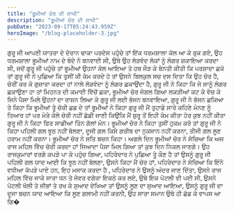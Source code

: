 ```yaml
---
title: "ਭੂਮੀਆਂ ਚੋਰ ਦੀ ਸਾਖੀ"
description: "ਭੂਮੀਆਂ ਚੋਰ ਦੀ ਸਾਖੀ"
pubDate: "2023-09-17T05:24:43.959Z"
heroImage: "/blog-placeholder-3.jpg"
---
```


ਗੁਰੂ ਜੀ ਆਪਣੀ ਯਾਤਰਾ ਦੇ ਦੋਰਾਨ ਢਾਕਾ ਪਰਦੇਸ ਪਹੁੰਚੇ ਤਾਂ ਇੱਕ 
ਧਰਮਸ਼ਾਲਾ ਕੋਲ ਆ ਕੇ ਰੁਕ ਗਏ, ਉਹ ਧਰਮਸ਼ਾਲਾ ਭੂਮੀਆਂ ਨਾਮ ਦੇ ਬੰਦੇ ਨੇ ਬਨਵਾਈ ਸੀ, ਉਥੇ ਉਹ ਲੋੜਵੰਦ ਲੋਕਾਂ ਨੂੰ ਲੰਗਰ ਸ਼ਕਾਇਆ ਕਰਦਾ ਸੀ, ਜਦੋਂ ਗੁਰੂ ਜੀ ਪਹੁੰਚੇ ਤਾਂ ਭੂਮੀਆਂ ਉਹਨਾਂ ਕੋਲ ਆਇਆ ਤੇ ਹਥ ਜੌੜ ਕੇ ਬੇਨਤੀ ਕੀਤੀ ਕਿ ਪਰਸ਼ਾਦਾ ਛਕੋ ਤਾਂ ਗੁਰੂ ਜੀ ਨੇ ਪੁਛਿਆ ਕਿ ਤੁਸੀਂ ਕੀ ਕੰਮ ਕਰਦੇ ਹੋ ਤਾਂ ਉਸਨੇ ਬਿਲਕੁਲ ਸਚ ਦਸ ਦਿਤਾ ਕਿ ਉਹ ਚੋਰ ਹੈ, ਚੋਰੀਂ ਕਰ ਕੇ ਗੁਜ਼ਾਰਾ ਕਰਦਾ ਹਾਂ ਨਾਲੇ ਲੋੜਵੰਦਾ ਨੂੰ ਲੰਗਰ ਛਕਾਉਂਦਾ ਹੈ, ਗੁਰੂ ਜੀ ਨੇ ਕਿਹਾ ਕਿ ਜੇ ਸਾਨੂੰ ਲੰਗਰ ਛਕਾਉਣਾ ਹਾ ਤਾਂ ਮਿਹਨਤ ਦੀ ਕਮਾਈ ਵਿੱਚੋਂ ਛਕਾ, ਭੂਮੀਆਂ ਚੋਰ ਜੰਗਲ ਗਿਆ ਲਕੜੀਆਂ ਕਟ ਕੇ ਵੇਚ ਕੇ ਜਿਨੇ ਪੈਸਾ ਮਿਲੇ ਉਹਨਾਂ ਦਾ ਰਾਸ਼ਨ ਲਿਆ ਕੇ ਗੁਰੂ ਜੀ ਲਈ ਭੋਜਨ ਬਨਵਾਇਆ, ਗੁਰੂ ਜੀ ਨੇ ਭੋਜਨ ਛਕਿਆ ਤੇ ਕਿਹਾ ਕਿ ਭੂਮੀਆਂ ਤੂੰ ਚੋਰੀ ਛਡ ਦੇ ਤਾਂ ਭੂਮੀਆਂ ਨੇ ਕਿਹਾ ਗੁਰੂ ਜੀ ਮੈਂ ਤੁਹਾਡੇ ਸਾਰੇ ਕਹਿਣੇ ਮੰਨਣ ਨੂੰ ਤਿਆਰ ਹਾਂ ਪਰ ਮੇਰੇ ਕੋਲੇ ਚੋਰੀ ਨਹੀਂ ਛੱਡੀ ਜਾਣੀ ਕਿਉਂਕਿ ਮੈਂ ਸ਼ੁਰੂ ਤੋਂ ਇਹੀ ਕੰਮ ਕੀਤਾ ਹੋਰ ਕੁਝ ਨਹੀਂ ਕੀਤਾ  ਗੁਰੂ ਜੀ ਨੇ ਕਿਹਾ ਫਿਰ ਸਾਡੀਆਂ ਤਿੰਨ ਗੱਲਾਂ ਮੰਨ। ਭੂਮੀਆਂ ਚੋਰ ਨੇ  ਕਿਹਾ ਤੁਸੀਂ ਹੁਕਮ ਕਰੋ ਤਾਂ ਗੁਰੂ ਜੀ ਨੇ ਕਿਹਾ ਪਹਿਲੀ ਗਲ ਝੂਠ ਨਹੀਂ ਬੋਲਣਾ, ਦੂਜੀ ਗਲ ਕਿਸੇ ਗਰੀਬ ਦਾ ਨੁਕਸਾਨ ਨਹੀਂ ਕਰਨਾ, ਤੀਜੀ ਗਲ ਲੂਣ ਹਰਾਮ ਨਹੀਂ ਕਰਨਾ। ਭੂਮੀਆਂ ਚੋਰ ਨੇ ਸਤਿ ਬਚਨ ਕਿਹਾ। ਅਗਲੇ ਦਿਨ ਭੂਮੀਆਂ ਚੋਰ ਨੇ ਸੋਚਿਆ ਕਿ ਅਜ ਰਾਜ ਮਹਿਲ ਵਿੱਚ ਚੋਰੀ ਕਰਦਾ ਹਾਂ ਜਿਆਦਾ ਪੈਸਾ ਮਿਲ ਗਿਆ ਤਾਂ ਕੁਝ ਦਿਨ ਨਿਕਲ ਜਾਣਗੇ। ਉਹ ਰਾਜਕੁਮਾਰਾਂ ਵਰਗੇ ਕਪੜੇ ਪਾ ਕੇ ਪਹੁੰਚ ਗਿਆ, ਪਹਿਰੇਦਾਰ ਨੇ ਪੁਛਿਆ ਤੂੰ ਕੌਣ ਹੈ ਤਾਂ ਉਸਨੂੰ ਗੁਰੂ ਜੀ ਪਹਿਲੀ ਗਲ ਯਾਦ ਆਈ ਕਿ ਝੂਠ ਨਹੀਂ ਬੋਲਣਾ, ਉਸਨੇ ਕਿਹਾ ਮੈਂ ਚੋਰ ਹਾਂ, ਪਹਿਰੇਦਾਰ ਨੇ ਸੋਚਿਆ ਕਿ ਇੰਨੇ ਵਧੀਆ ਕੱਪੜੇ ਪਾਏ ਹਨ, ਇਹ ਮਜਾਕ ਕਰਦਾ ਹੈ , ਪਹਿਰੇਦਾਰ ਨੇ ਉਸਨੂੰ ਅੰਦਰ ਜਾਣ ਦਿੱਤਾ, ਉਸਨੇ ਰਾਜ ਮਹਿਲ ਵਿੱਚ ਜਾਕੇ ਸਾਰਾ ਧਨ ਤੇ ਜੇਵਰ ਵਗੇਰਾ ਇਕਠੇ ਕਰ ਲਏ, ਉਥੇ ਇਕ ਪੋਟਲੀ ਵੀ ਪਈ ਸੀ, ਉਸਨੇ ਪੋਟਲੀ ਖੋਲੀ ਤੇ ਜੀਭਾਂ ਤੇ ਰਖ ਕੇ ਸੁਆਦ ਦੇਖਿਆ ਤਾਂ ਉਸਨੂੰ ਲੂਣ ਦਾ ਸੁਆਦ ਆਇਆ, ਉਸਨੂੰ ਗੁਰੂ ਜੀ ਦਾ ਦੂਜਾ ਬਚਨ ਯਾਦ ਆਇਆ ਕਿ ਲੂਣ ਗਲਾਮੀ ਨਹੀਂ ਕਰਨੀ, ਉਹ ਸਾਰਾ ਸਮਾਨ ਉਥੇ ਹੀ ਛੱਡ ਕੇ ਵਾਪਸ ਆ ਗਿ�

